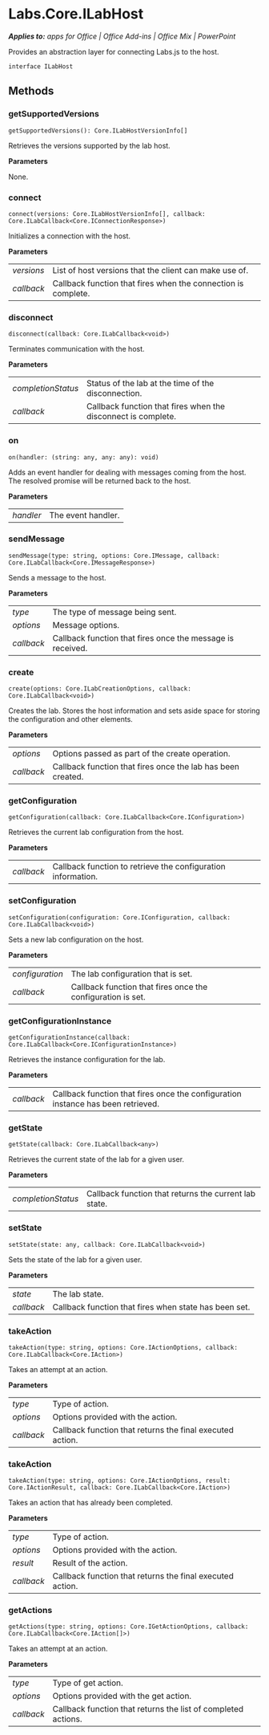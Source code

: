
# Labs.Core.ILabHost

 _**Applies to:** apps for Office | Office Add-ins | Office Mix | PowerPoint_

Provides an abstraction layer for connecting Labs.js to the host.

```
interface ILabHost
```


## Methods


### getSupportedVersions

 `getSupportedVersions(): Core.ILabHostVersionInfo[]`

Retrieves the versions supported by the lab host.

 **Parameters**

None.


### connect

 `connect(versions: Core.ILabHostVersionInfo[], callback: Core.ILabCallback<Core.IConnectionResponse>)`

Initializes a connection with the host.

 **Parameters**


|||
|:-----|:-----|
| _versions_|List of host versions that the client can make use of.|
| _callback_|Callback function that fires when the connection is complete.|

### disconnect

 `disconnect(callback: Core.ILabCallback<void>)`

Terminates communication with the host.

 **Parameters**


|||
|:-----|:-----|
| _completionStatus_|Status of the lab at the time of the disconnection.|
| _callback_|Callback function that fires when the disconnect is complete.|

### on

 `on(handler: (string: any, any: any): void)`

Adds an event handler for dealing with messages coming from the host. The resolved promise will be returned back to the host.

 **Parameters**


|||
|:-----|:-----|
| _handler_|The event handler.|

### sendMessage

 `sendMessage(type: string, options: Core.IMessage, callback: Core.ILabCallback<Core.IMessageResponse>)`

Sends a message to the host.

 **Parameters**


|||
|:-----|:-----|
| _type_|The type of message being sent.|
| _options_|Message options.|
| _callback_|Callback function that fires once the message is received.|

### create

 `create(options: Core.ILabCreationOptions, callback: Core.ILabCallback<void>)`

Creates the lab. Stores the host information and sets aside space for storing the configuration and other elements.

 **Parameters**


|||
|:-----|:-----|
| _options_|Options passed as part of the create operation.|
| _callback_|Callback function that fires once the lab has been created.|

### getConfiguration

 `getConfiguration(callback: Core.ILabCallback<Core.IConfiguration>)`

Retrieves the current lab configuration from the host.

 **Parameters**


|||
|:-----|:-----|
| _callback_|Callback function to retrieve the configuration information.|

### setConfiguration

 `setConfiguration(configuration: Core.IConfiguration, callback: Core.ILabCallback<void>)`

Sets a new lab configuration on the host.

 **Parameters**


|||
|:-----|:-----|
| _configuration_|The lab configuration that is set.|
| _callback_|Callback function that fires once the configuration is set.|

### getConfigurationInstance

 `getConfigurationInstance(callback: Core.ILabCallback<Core.IConfigurationInstance>)`

Retrieves the instance configuration for the lab.

 **Parameters**


|||
|:-----|:-----|
| _callback_|Callback function that fires once the configuration instance has been retrieved.|

### getState

 `getState(callback: Core.ILabCallback<any>)`

Retrieves the current state of the lab for a given user.

 **Parameters**


|||
|:-----|:-----|
| _completionStatus_|Callback function that returns the current lab state.|

### setState

 `setState(state: any, callback: Core.ILabCallback<void>)`

Sets the state of the lab for a given user.

 **Parameters**


|||
|:-----|:-----|
| _state_|The lab state.|
| _callback_|Callback function that fires when state has been set.|

### takeAction

 `takeAction(type: string, options: Core.IActionOptions, callback: Core.ILabCallback<Core.IAction>)`

Takes an attempt at an action.

 **Parameters**


|||
|:-----|:-----|
| _type_|Type of action.|
| _options_|Options provided with the action.|
| _callback_|Callback function that returns the final executed action.|

### takeAction

 `takeAction(type: string, options: Core.IActionOptions, result: Core.IActionResult, callback: Core.ILabCallback<Core.IAction>)`

Takes an action that has already been completed.

 **Parameters**


|||
|:-----|:-----|
| _type_|Type of action.|
| _options_|Options provided with the action.|
| _result_|Result of the action.|
| _callback_|Callback function that returns the final executed action.|

### getActions

 `getActions(type: string, options: Core.IGetActionOptions, callback: Core.ILabCallback<Core.IAction[]>)`

Takes an attempt at an action.

 **Parameters**


|||
|:-----|:-----|
| _type_|Type of get action.|
| _options_|Options provided with the get action.|
| _callback_|Callback function that returns the list of completed actions.|

